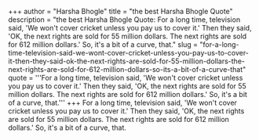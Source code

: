 +++
author = "Harsha Bhogle"
title = "the best Harsha Bhogle Quote"
description = "the best Harsha Bhogle Quote: For a long time, television said, 'We won't cover cricket unless you pay us to cover it.' Then they said, 'OK, the next rights are sold for 55 million dollars. The next rights are sold for 612 million dollars.' So, it's a bit of a curve, that."
slug = "for-a-long-time-television-said-we-wont-cover-cricket-unless-you-pay-us-to-cover-it-then-they-said-ok-the-next-rights-are-sold-for-55-million-dollars-the-next-rights-are-sold-for-612-million-dollars-so-its-a-bit-of-a-curve-that"
quote = '''For a long time, television said, 'We won't cover cricket unless you pay us to cover it.' Then they said, 'OK, the next rights are sold for 55 million dollars. The next rights are sold for 612 million dollars.' So, it's a bit of a curve, that.'''
+++
For a long time, television said, 'We won't cover cricket unless you pay us to cover it.' Then they said, 'OK, the next rights are sold for 55 million dollars. The next rights are sold for 612 million dollars.' So, it's a bit of a curve, that.
